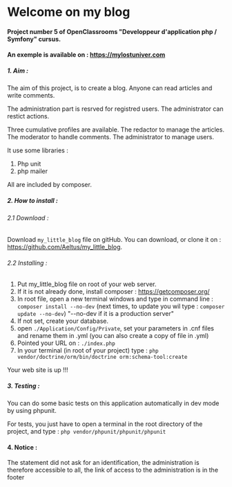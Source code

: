 # Welcome on my blog
#### Project number 5 of OpenClassrooms "Developpeur d'application php / Symfony" cursus. 
#### An exemple is available on : https://mylostuniver.com

##### 1. Aim :

The aim of this project, is to create a blog. Anyone can read articles and write comments.

The administration part is resrved for registred users. The administrator can restict actions.


Three cumulative profiles are available. The redactor to manage the articles. The moderator to handle comments. The administrator to manage users.


It use some libraries :
 1. Php unit
 2. php mailer
     
All are included by composer.

##### 2. How to install :

###### 2.1 Download :

Download `my_little_blog` file on gitHub. You can download, or clone it on : https://github.com/Aeltus/my_little_blog.

###### 2.2 Installing :

   1. Put my_little_blog file on root of your web server.
   2. If it is not already done, install composer : https://getcomposer.org/
   3. In root file, open a new terminal windows and type in command line : ```composer install --no-dev``` (next times, to update you wil type : ```composer update --no-dev```) "--no-dev if it is a production server"
   4. If not set, create your database.
   5. open ```./Application/Config/Private```, set your parameters in .cnf files and rename them in .yml (you can also create a copy of file in .yml)
   6. Pointed your URL on : ```./index.php```
   7. In your terminal (in root of your project) type : ```php vendor/doctrine/orm/bin/doctrine orm:schema-tool:create```

Your web site is up !!!

##### 3. Testing :

You can do some basic tests on this application automatically in dev mode by using phpunit.

For tests, you just have to open a terminal in the root directory of the project, and type : ```php vendor/phpunit/phpunit/phpunit```

#### 4. Notice :

The statement did not ask for an identification, the administration is therefore accessible to all, the link of access to the administration is in the footer
